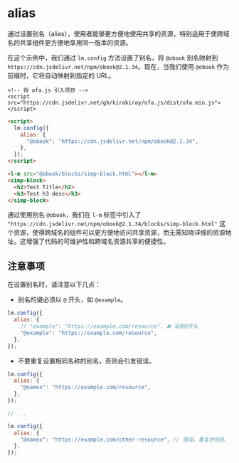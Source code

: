 # alias

通过设置别名（alias），使用者能够更方便地使用共享的资源，特别适用于使跨域名的共享组件更方便地享用同一版本的资源。

在这个示例中，我们通过 `lm.config` 方法设置了别名，将 `@obook` 别名映射到 `https://cdn.jsdelivr.net/npm/obook@2.1.34`。现在，当我们使用 `@obook` 作为前缀时，它将自动映射到指定的 URL。

<html-viewer>

```
<!-- 将 ofa.js 引入项目 -->
<script src="https://cdn.jsdelivr.net/gh/kirakiray/ofa.js/dist/ofa.min.js"></script>
```

```html
<script>
  lm.config({
    alias: {
      "@obook": "https://cdn.jsdelivr.net/npm/obook@2.1.34",
    },
  });
</script>

<l-m src="@obook/blocks/simp-block.html"></l-m>
<simp-block>
  <h2>Test Title</h2>
  <h3>Test h3 desc</h3>
</simp-block>
```

</html-viewer>

通过使用别名 `@obook`，我们在 `l-m` 标签中引入了 `"https://cdn.jsdelivr.net/npm/obook@2.1.34/blocks/simp-block.html"` 这个资源，使得跨域名的组件可以更方便地访问共享资源，而无需知晓详细的资源地址。这增强了代码的可维护性和跨域名资源共享的便捷性。

## 注意事项

在设置别名时，请注意以下几点：

- 别名的键必须以 `@` 开头，如 `@example`。

```javascript
lm.config({
  alias: {
    // "example": "https://example.com/resource", ❌ 没有@开头
    "@example": "https://example.com/resource",
  },
});
```

- 不要重复设置相同名称的别名，否则会引发错误。

```javascript
lm.config({
  alias: {
    "@namex": "https://example.com/resource",
  },
});

// ...

lm.config({
  alias: {
    "@namex": "https://example.com/other-resource", // 错误，重复的别名
  },
});
```